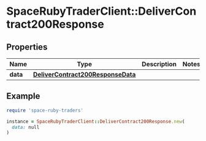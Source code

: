 # SpaceRubyTraderClient::DeliverContract200Response

## Properties

| Name | Type | Description | Notes |
| ---- | ---- | ----------- | ----- |
| **data** | [**DeliverContract200ResponseData**](DeliverContract200ResponseData.md) |  |  |

## Example

```ruby
require 'space-ruby-traders'

instance = SpaceRubyTraderClient::DeliverContract200Response.new(
  data: null
)
```

